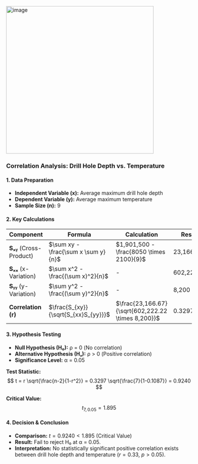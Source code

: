 <img width="400" alt="image" src=https://github.com/user-attachments/assets/139d6076-6903-42d2-9c51-50a40208138f>



### **Correlation Analysis: Drill Hole Depth vs. Temperature**

#### **1. Data Preparation**
- **Independent Variable (x):** Average maximum drill hole depth  
- **Dependent Variable (y):** Average maximum temperature  
- **Sample Size (n):** 9  

#### **2. Key Calculations**
| Component | Formula | Calculation | Result |
|-----------|---------|-------------|--------|
| **Sₓᵧ** (Cross-Product) | $\sum xy - \frac{\sum x \sum y}{n}$ | $1,901,500 - \frac{8050 \times 2100}{9}$ | 23,166.67 |
| **Sₓₓ** (x-Variation) | $\sum x^2 - \frac{(\sum x)^2}{n}$ | - | 602,222.22 |
| **Sᵧᵧ** (y-Variation) | $\sum y^2 - \frac{(\sum y)^2}{n}$ | - | 8,200 |
| **Correlation (r)** | $\frac{S_{xy}}{\sqrt{S_{xx}S_{yy}}}$ | $\frac{23,166.67}{\sqrt{602,222.22 \times 8,200}}$ | 0.3297 |

#### **3. Hypothesis Testing**
- **Null Hypothesis (H₀):** ρ = 0 (No correlation)  
- **Alternative Hypothesis (Hₐ):** ρ > 0 (Positive correlation)  
- **Significance Level:** α = 0.05  

**Test Statistic:**  
$$
t = r \sqrt{\frac{n-2}{1-r^2}} = 0.3297 \sqrt{\frac{7}{1-0.1087}} = 0.9240
$$

**Critical Value:**  
$$
t_{7, 0.05} = 1.895
$$

#### **4. Decision & Conclusion**
- **Comparison:** $t = 0.9240 < 1.895$ (Critical Value)  
- **Result:** Fail to reject H₀ at α = 0.05.  
- **Interpretation:** No statistically significant positive correlation exists between drill hole depth and temperature ($r = 0.33$, $p > 0.05$).  
